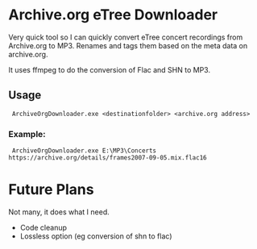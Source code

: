 Archive.org eTree Downloader
============================

Very quick tool so I can quickly convert eTree concert recordings from 
Archive.org to MP3. Renames and tags them based on the meta data on archive.org.

It uses ffmpeg to do the conversion of Flac and SHN to MP3.

## Usage

     ArchiveOrgDownloader.exe <destinationfolder> <archive.org address>
	 
### Example:
     ArchiveOrgDownloader.exe E:\MP3\Concerts https://archive.org/details/frames2007-09-05.mix.flac16

Future Plans
============
Not many, it does what I need.
 - Code cleanup
 - Lossless option (eg conversion of shn to flac)
 
